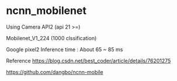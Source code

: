 # ncnn_mobilenet

Using Camera API2 (api 21 >=)

Mobilenet_V1_224 (1000 clssification)

Google pixel2 Inference time : About 65 ~ 85 ms

Reference
https://blog.csdn.net/best_coder/article/details/76201275

https://github.com/dangbo/ncnn-mobile
